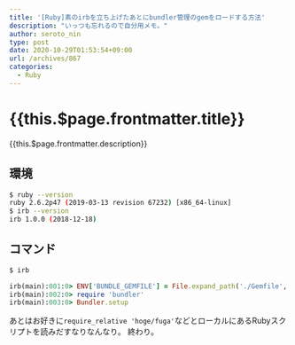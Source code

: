 ```yaml
---
title: '[Ruby]素のirbを立ち上げたあとにbundler管理のgemをロードする方法'
description: "いっつも忘れるので自分用メモ。"
author: seroto_nin
type: post
date: 2020-10-29T01:53:54+09:00
url: /archives/867
categories:
  - Ruby
---
```


# {{this.$page.frontmatter.title}}

<Date/><CategoriesPerPost/>

{{this.$page.frontmatter.description}}

<!--more-->

## 環境

```sh
$ ruby --version
ruby 2.6.2p47 (2019-03-13 revision 67232) [x86_64-linux]
$ irb --version
irb 1.0.0 (2018-12-18)
```

## コマンド

```sh
$ irb
```

```rb
irb(main):001:0> ENV['BUNDLE_GEMFILE'] = File.expand_path('./Gemfile', __dir__)
irb(main):002:0> require 'bundler'
irb(main):003:0> Bundler.setup
```

あとはお好きに`require_relative 'hoge/fuga'`などとローカルにあるRubyスクリプトを読みだすなりなんなり。
終わり。

<Comments />
